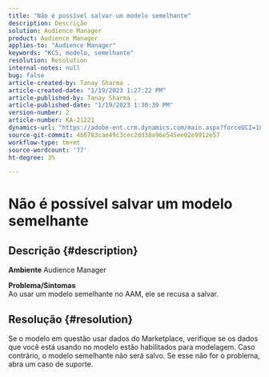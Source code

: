 ```yaml
---
title: "Não é possível salvar um modelo semelhante"
description: Descrição
solution: Audience Manager
product: Audience Manager
applies-to: "Audience Manager"
keywords: "KCS, modelo, semelhante"
resolution: Resolution
internal-notes: null
bug: false
article-created-by: Tanay Sharma .
article-created-date: "1/19/2023 1:27:22 PM"
article-published-by: Tanay Sharma .
article-published-date: "1/19/2023 1:30:39 PM"
version-number: 2
article-number: KA-21221
dynamics-url: "https://adobe-ent.crm.dynamics.com/main.aspx?forceUCI=1&pagetype=entityrecord&etn=knowledgearticle&id=8a55e2fb-fc97-ed11-aad1-6045bd006e5a"
source-git-commit: 4b6783cae49c3cec2dd38a96e545ee02e9912e57
workflow-type: tm+mt
source-wordcount: '77'
ht-degree: 3%

---
```


# Não é possível salvar um modelo semelhante

## Descrição {#description}

<b>Ambiente</b>
Audience Manager


<b>Problema/Sintomas</b><br>Ao usar um modelo semelhante no AAM, ele se recusa a salvar.<br>

## Resolução {#resolution}


Se o modelo em questão usar dados do Marketplace, verifique se os dados que você está usando no modelo estão habilitados para modelagem. Caso contrário, o modelo semelhante não será salvo. Se esse não for o problema, abra um caso de suporte.

